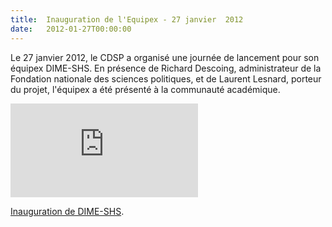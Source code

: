 ```yaml
---
title:  Inauguration de l'Equipex - 27 janvier  2012
date:   2012-01-27T00:00:00
---
```


Le 27 janvier 2012, le CDSP a organisé une journée de lancement pour son équipex DIME-SHS.
En présence de Richard Descoing, administrateur de la Fondation nationale des sciences politiques, et de Laurent Lesnard, porteur du projet, l'équipex a été présenté à la communauté académique.

<iframe src="https://player.vimeo.com/video/36091749?color=ffffff&byline=0&portrait=0" frameborder="0" webkitallowfullscreen mozallowfullscreen allowfullscreen></iframe>
<p><a href="https://vimeo.com/36091749">Inauguration de DIME-SHS</a>.</p>
